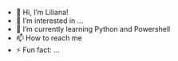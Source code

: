 - 👋 Hi, I’m Liliana!
- 👀 I’m interested in ...
- 🌱 I’m currently learning Python and Powershell
- 📫 How to reach me 
- ⚡ Fun fact: ...

<!---
lili-01/lili-01 is a ✨ special ✨ repository because its `README.md` (this file) appears on your GitHub profile.
You can click the Preview link to take a look at your changes.
--->
